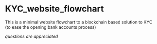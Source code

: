 # KYC_website_flowchart
This is a minimal website flowchart to a blockchain based solution to KYC (to ease the opening bank accounts process)

*questions are appreciated*
